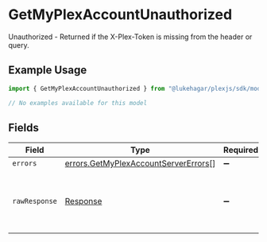 # GetMyPlexAccountUnauthorized

Unauthorized - Returned if the X-Plex-Token is missing from the header or query.

## Example Usage

```typescript
import { GetMyPlexAccountUnauthorized } from "@lukehagar/plexjs/sdk/models/errors";

// No examples available for this model
```

## Fields

| Field                                                                                               | Type                                                                                                | Required                                                                                            | Description                                                                                         |
| --------------------------------------------------------------------------------------------------- | --------------------------------------------------------------------------------------------------- | --------------------------------------------------------------------------------------------------- | --------------------------------------------------------------------------------------------------- |
| `errors`                                                                                            | [errors.GetMyPlexAccountServerErrors](../../../sdk/models/errors/getmyplexaccountservererrors.md)[] | :heavy_minus_sign:                                                                                  | N/A                                                                                                 |
| `rawResponse`                                                                                       | [Response](https://developer.mozilla.org/en-US/docs/Web/API/Response)                               | :heavy_minus_sign:                                                                                  | Raw HTTP response; suitable for custom response parsing                                             |